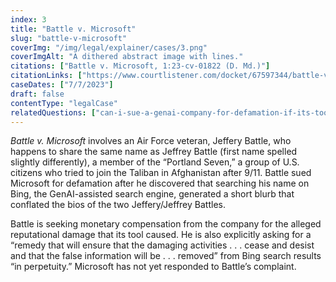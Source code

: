 ```yaml
---
index: 3
title: "Battle v. Microsoft"
slug: "battle-v-microsoft"
coverImg: "/img/legal/explainer/cases/3.png"
coverImgAlt: "A dithered abstract image with lines."
citations: ["Battle v. Microsoft, 1:23-cv-01822 (D. Md.)"]
citationLinks: ["https://www.courtlistener.com/docket/67597344/battle-v-microsoft-corporation/"]
caseDates: ["7/7/2023"]
draft: false 
contentType: "legalCase"
relatedQuestions: ["can-i-sue-a-genai-company-for-defamation-if-its-tool-generates-false-information-about-me"]
---
```

_Battle v. Microsoft_ involves an Air Force veteran, Jeffery Battle, who happens to share the same name as Jeffrey Battle (first name spelled slightly differently), a member of the “Portland Seven,” a group of U.S. citizens who tried to join the Taliban in Afghanistan after 9/11. Battle sued Microsoft for defamation after he discovered that searching his name on Bing, the GenAI-assisted search engine, generated a short blurb that conflated the bios of the two Jeffery/Jeffrey Battles.

Battle is seeking monetary compensation from the company for the alleged reputational damage that its tool caused. He is also explicitly asking for a “remedy that will ensure that the damaging activities . . . cease and desist and that the false information will be . . . removed” from Bing search results “in perpetuity.” Microsoft has not yet responded to Battle’s complaint.
